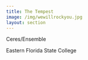 ```yaml
---
title: The Tempest
image: /img/wewillrockyou.jpg
layout: section
---
```


Ceres/Ensemble 

Eastern Florida State College
